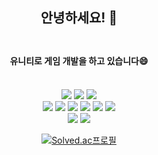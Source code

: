 <div align="center">
  
  ## 안녕하세요! 👋 </br></br>
  #### 유니티로 게임 개발을 하고 있습니다😄 </br></br>

  <img src="https://img.shields.io/badge/C-A8B9CC?style=flat&logo=C&logoColor=white"/> <img src="https://img.shields.io/badge/C++-00599C?style=flat&logo=CPlusPlus&logoColor=white"/> <img src="https://img.shields.io/badge/C Sharp-239120?style=flat&logo=C Sharp&logoColor=white"/> </br>
  <img src="https://img.shields.io/badge/Visual Studio-5C2D91?style=flat&logo=Visual Studio&logoColor=white"/> <img src="https://img.shields.io/badge/Visual Studio Code-007ACC?style=flat&logo=Visual Studio Code&logoColor=white"/> <img src="https://img.shields.io/badge/MySQL-4479A1?style=flat&logo=MySQL&logoColor=white"/> <img src="https://img.shields.io/badge/Firebase-FFCA28?style=flat&logo=Firebase&logoColor=white"/> <img src="https://img.shields.io/badge/AWS-232F3E?style=flat&logo=Amazon AWS&logoColor=white"/> <img src="https://img.shields.io/badge/Unity-FFFFFF?style=flat&logo=Unity&logoColor=white"/> </br>
  <img src="https://img.shields.io/badge/GitHub-181717?style=flat&logo=GitHub&logoColor=white"/> <img src="https://img.shields.io/badge/Notion-000000?style=flat&logo=Notion&logoColor=white"/> </br>

  [![Solved.ac프로필](http://mazassumnida.wtf/api/v2/generate_badge?boj=teet4r)](https://solved.ac/teet4r)
</div>

<!--
**teet4r/teet4r** is a ✨ _special_ ✨ repository because its `README.md` (this file) appears on your GitHub profile.

Here are some ideas to get you started:

- 🔭 I’m currently working on ...
- 🌱 I’m currently learning ...
- 👯 I’m looking to collaborate on ...
- 🤔 I’m looking for help with ...
- 💬 Ask me about ...
- 📫 How to reach me: ...
- 😄 Pronouns: ...
- ⚡ Fun fact: ...
-->
